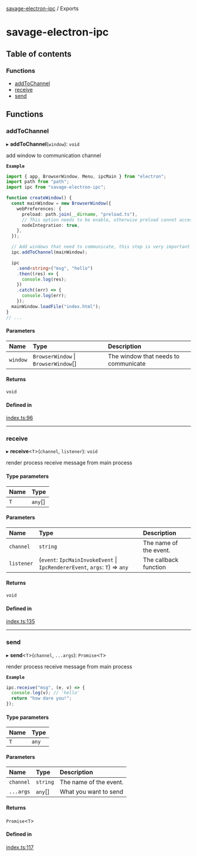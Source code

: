 [savage-electron-ipc](README.md) / Exports

# savage-electron-ipc

## Table of contents

### Functions

- [addToChannel](modules.md#addtochannel)
- [receive](modules.md#receive)
- [send](modules.md#send)

## Functions

### addToChannel

▸ **addToChannel**(`window`): `void`

add window to communication channel

**`Example`**

```typescript
import { app, BrowserWindow, Menu, ipcMain } from "electron";
import path from "path";
import ipc from "savage-electron-ipc";

function createWindow() {
  const mainWindow = new BrowserWindow({
    webPreferences: {
      preload: path.join(__dirname, "preload.ts"),
      // This option needs to be enable, otherwise preload cannot access the node module
      nodeIntegration: true,
    },
  });

  // Add windows that need to communicate, this step is very important
  ipc.addToChannel(mainWindow);

  ipc
    .send<string>("msg", "hello")
    .then((res) => {
      console.log(res);
    })
    .catch((err) => {
      console.log(err);
    });
  mainWindow.loadFile("index.html");
}
// ...
```

#### Parameters

| Name | Type | Description |
| :------ | :------ | :------ |
| `window` | `BrowserWindow` \| `BrowserWindow`[] | The window that needs to communicate |

#### Returns

`void`

#### Defined in

[index.ts:96](https://github.com/savage181855/npm-electron-ipc/blob/6959373/src/index.ts#L96)

___

### receive

▸ **receive**<`T`\>(`channel`, `listener`): `void`

render process receive message from main process

#### Type parameters

| Name | Type |
| :------ | :------ |
| `T` | `any`[] |

#### Parameters

| Name | Type | Description |
| :------ | :------ | :------ |
| `channel` | `string` | The name of the event. |
| `listener` | (`event`: `IpcMainInvokeEvent` \| `IpcRendererEvent`, `args`: `T`) => `any` | The callback function |

#### Returns

`void`

#### Defined in

[index.ts:135](https://github.com/savage181855/npm-electron-ipc/blob/6959373/src/index.ts#L135)

___

### send

▸ **send**<`T`\>(`channel`, `...args`): `Promise`<`T`\>

render process receive message from main process

**`Example`**

```typescript
ipc.receive("msg", (e, v) => {
  console.log(v); // 'hello'
  return "how dare you!";
});
```

#### Type parameters

| Name | Type |
| :------ | :------ |
| `T` | `any` |

#### Parameters

| Name | Type | Description |
| :------ | :------ | :------ |
| `channel` | `string` | The name of the event. |
| `...args` | `any`[] | What you want to send |

#### Returns

`Promise`<`T`\>

#### Defined in

[index.ts:117](https://github.com/savage181855/npm-electron-ipc/blob/6959373/src/index.ts#L117)
